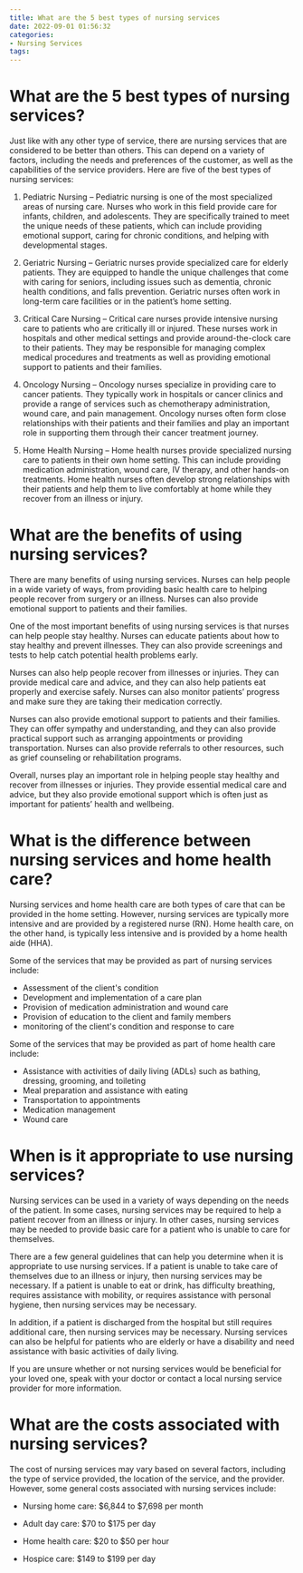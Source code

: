 ```yaml
---
title: What are the 5 best types of nursing services
date: 2022-09-01 01:56:32
categories:
- Nursing Services
tags:
---
```



#  What are the 5 best types of nursing services?

Just like with any other type of service, there are nursing services that are considered to be better than others. This can depend on a variety of factors, including the needs and preferences of the customer, as well as the capabilities of the service providers. Here are five of the best types of nursing services:

1) Pediatric Nursing – Pediatric nursing is one of the most specialized areas of nursing care. Nurses who work in this field provide care for infants, children, and adolescents. They are specifically trained to meet the unique needs of these patients, which can include providing emotional support, caring for chronic conditions, and helping with developmental stages.

2) Geriatric Nursing – Geriatric nurses provide specialized care for elderly patients. They are equipped to handle the unique challenges that come with caring for seniors, including issues such as dementia, chronic health conditions, and falls prevention. Geriatric nurses often work in long-term care facilities or in the patient’s home setting.

3) Critical Care Nursing – Critical care nurses provide intensive nursing care to patients who are critically ill or injured. These nurses work in hospitals and other medical settings and provide around-the-clock care to their patients. They may be responsible for managing complex medical procedures and treatments as well as providing emotional support to patients and their families.

4) Oncology Nursing – Oncology nurses specialize in providing care to cancer patients. They typically work in hospitals or cancer clinics and provide a range of services such as chemotherapy administration, wound care, and pain management. Oncology nurses often form close relationships with their patients and their families and play an important role in supporting them through their cancer treatment journey.

5) Home Health Nursing – Home health nurses provide specialized nursing care to patients in their own home setting. This can include providing medication administration, wound care, IV therapy, and other hands-on treatments. Home health nurses often develop strong relationships with their patients and help them to live comfortably at home while they recover from an illness or injury.

#  What are the benefits of using nursing services?

There are many benefits of using nursing services. Nurses can help people in a wide variety of ways, from providing basic health care to helping people recover from surgery or an illness. Nurses can also provide emotional support to patients and their families.

One of the most important benefits of using nursing services is that nurses can help people stay healthy. Nurses can educate patients about how to stay healthy and prevent illnesses. They can also provide screenings and tests to help catch potential health problems early.

Nurses can also help people recover from illnesses or injuries. They can provide medical care and advice, and they can also help patients eat properly and exercise safely. Nurses can also monitor patients’ progress and make sure they are taking their medication correctly.

Nurses can also provide emotional support to patients and their families. They can offer sympathy and understanding, and they can also provide practical support such as arranging appointments or providing transportation. Nurses can also provide referrals to other resources, such as grief counseling or rehabilitation programs.

Overall, nurses play an important role in helping people stay healthy and recover from illnesses or injuries. They provide essential medical care and advice, but they also provide emotional support which is often just as important for patients’ health and wellbeing.

#  What is the difference between nursing services and home health care?

Nursing services and home health care are both types of care that can be provided in the home setting. However, nursing services are typically more intensive and are provided by a registered nurse (RN). Home health care, on the other hand, is typically less intensive and is provided by a home health aide (HHA).

Some of the services that may be provided as part of nursing services include:

- Assessment of the client's condition
- Development and implementation of a care plan
- Provision of medication administration and wound care
- Provision of education to the client and family members
- monitoring of the client's condition and response to care

Some of the services that may be provided as part of home health care include:

- Assistance with activities of daily living (ADLs) such as bathing, dressing, grooming, and toileting
- Meal preparation and assistance with eating
- Transportation to appointments
- Medication management
- Wound care

#  When is it appropriate to use nursing services?

Nursing services can be used in a variety of ways depending on the needs of the patient. In some cases, nursing services may be required to help a patient recover from an illness or injury. In other cases, nursing services may be needed to provide basic care for a patient who is unable to care for themselves.

There are a few general guidelines that can help you determine when it is appropriate to use nursing services. If a patient is unable to take care of themselves due to an illness or injury, then nursing services may be necessary. If a patient is unable to eat or drink, has difficulty breathing, requires assistance with mobility, or requires assistance with personal hygiene, then nursing services may be necessary.

In addition, if a patient is discharged from the hospital but still requires additional care, then nursing services may be necessary. Nursing services can also be helpful for patients who are elderly or have a disability and need assistance with basic activities of daily living.

If you are unsure whether or not nursing services would be beneficial for your loved one, speak with your doctor or contact a local nursing service provider for more information.

#  What are the costs associated with nursing services?

The cost of nursing services may vary based on several factors, including the type of service provided, the location of the service, and the provider. However, some general costs associated with nursing services include:

- Nursing home care: $6,844 to $7,698 per month

- Adult day care: $70 to $175 per day

- Home health care: $20 to $50 per hour

- Hospice care: $149 to $199 per day